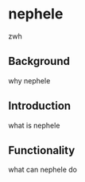 # nephele
zwh
## Background

why nephele

## Introduction

what is nephele

## Functionality

what can nephele do

